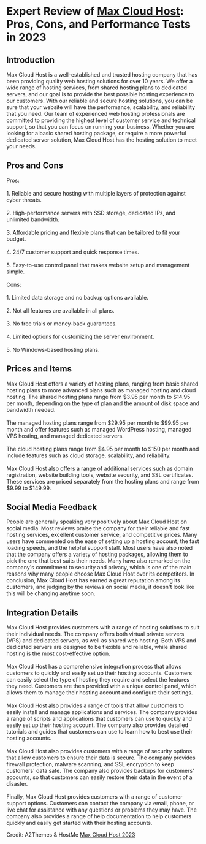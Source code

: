 <h1>Expert Review of <a href="https://a2themes.com/max-cloud-host-reviews">Max Cloud Host</a>: Pros, Cons, and Performance Tests in 2023</h1>
<h2>Introduction</h2>
Max Cloud Host is a well-established and trusted hosting company that has been providing quality web hosting solutions for over 10 years. We offer a wide range of hosting services, from shared hosting plans to dedicated servers, and our goal is to provide the best possible hosting experience to our customers. With our reliable and secure hosting solutions, you can be sure that your website will have the performance, scalability, and reliability that you need. Our team of experienced web hosting professionals are committed to providing the highest level of customer service and technical support, so that you can focus on running your business. Whether you are looking for a basic shared hosting package, or require a more powerful dedicated server solution, Max Cloud Host has the hosting solution to meet your needs.
<h2>Pros and Cons</h2>
Pros:<br><br>1. Reliable and secure hosting with multiple layers of protection against cyber threats.<br><br>2. High-performance servers with SSD storage, dedicated IPs, and unlimited bandwidth.<br><br>3. Affordable pricing and flexible plans that can be tailored to fit your budget.<br><br>4. 24/7 customer support and quick response times.<br><br>5. Easy-to-use control panel that makes website setup and management simple.<br><br>Cons:<br><br>1. Limited data storage and no backup options available.<br><br>2. Not all features are available in all plans.<br><br>3. No free trials or money-back guarantees.<br><br>4. Limited options for customizing the server environment.<br><br>5. No Windows-based hosting plans.
<h2>Prices and Items</h2>
Max Cloud Host offers a variety of hosting plans, ranging from basic shared hosting plans to more advanced plans such as managed hosting and cloud hosting. The shared hosting plans range from $3.95 per month to $14.95 per month, depending on the type of plan and the amount of disk space and bandwidth needed. <br><br>The managed hosting plans range from $29.95 per month to $99.95 per month and offer features such as managed WordPress hosting, managed VPS hosting, and managed dedicated servers.<br><br>The cloud hosting plans range from $4.95 per month to $150 per month and include features such as cloud storage, scalability, and reliability.<br><br>Max Cloud Host also offers a range of additional services such as domain registration, website building tools, website security, and SSL certificates. These services are priced separately from the hosting plans and range from $9.99 to $149.99.
<h2>Social Media Feedback</h2>
People are generally speaking very positively about Max Cloud Host on social media. Most reviews praise the company for their reliable and fast hosting services, excellent customer service, and competitive prices. Many users have commented on the ease of setting up a hosting account, the fast loading speeds, and the helpful support staff. Most users have also noted that the company offers a variety of hosting packages, allowing them to pick the one that best suits their needs. Many have also remarked on the company's commitment to security and privacy, which is one of the main reasons why many people choose Max Cloud Host over its competitors. In conclusion, Max Cloud Host has earned a great reputation among its customers, and judging by the reviews on social media, it doesn't look like this will be changing anytime soon.
<h2>Integration Details</h2>
Max Cloud Host provides customers with a range of hosting solutions to suit their individual needs. The company offers both virtual private servers (VPS) and dedicated servers, as well as shared web hosting. Both VPS and dedicated servers are designed to be flexible and reliable, while shared hosting is the most cost-effective option.<br><br>Max Cloud Host has a comprehensive integration process that allows customers to quickly and easily set up their hosting accounts. Customers can easily select the type of hosting they require and select the features they need. Customers are then provided with a unique control panel, which allows them to manage their hosting account and configure their settings.<br><br>Max Cloud Host also provides a range of tools that allow customers to easily install and manage applications and services. The company provides a range of scripts and applications that customers can use to quickly and easily set up their hosting account. The company also provides detailed tutorials and guides that customers can use to learn how to best use their hosting accounts.<br><br>Max Cloud Host also provides customers with a range of security options that allow customers to ensure their data is secure. The company provides firewall protection, malware scanning, and SSL encryption to keep customers' data safe. The company also provides backups for customers' accounts, so that customers can easily restore their data in the event of a disaster.<br><br>Finally, Max Cloud Host provides customers with a range of customer support options. Customers can contact the company via email, phone, or live chat for assistance with any questions or problems they may have. The company also provides a range of help documentation to help customers quickly and easily get started with their hosting accounts.
<p>Credit: A2Themes & HostMe <a href="https://a2themes.com/max-cloud-host-reviews">Max Cloud Host 2023</a></p>